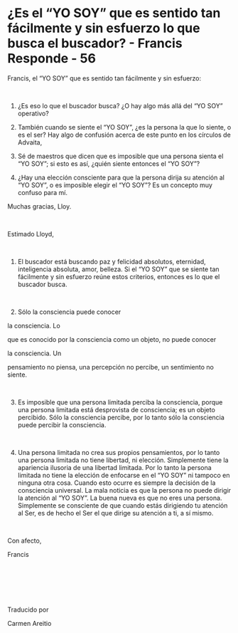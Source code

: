 # ¿Es el “YO SOY” que es sentido tan fácilmente y sin esfuerzo lo que busca el buscador? - Francis Responde - 56






Francis, el &ldquo;YO SOY&rdquo; que es sentido tan f&aacute;cilmente y sin esfuerzo:






&nbsp;






1. &iquest;Es eso lo que el buscador busca? &iquest;O hay algo m&aacute;s all&aacute; del &ldquo;YO SOY&rdquo; operativo?





2. Tambi&eacute;n cuando se siente el &ldquo;YO SOY&rdquo;, &iquest;es la persona la que lo siente, o es el ser? Hay algo de confusi&oacute;n acerca de este punto en los c&iacute;rculos de Advaita,





3. S&eacute; de maestros que dicen que es imposible que una persona sienta el &ldquo;YO SOY&rdquo;; si esto es as&iacute;, &iquest;qui&eacute;n siente entonces el &ldquo;YO SOY&rdquo;?





4. &iquest;Hay una elecci&oacute;n consciente para que la persona dirija su atenci&oacute;n al &ldquo;YO SOY&rdquo;, o es imposible elegir el &ldquo;YO SOY&rdquo;? Es un concepto muy confuso para m&iacute;.





Muchas gracias, Lloy.






&nbsp;










Estimado Lloyd,






&nbsp;






1. El buscador est&aacute; buscando paz y felicidad absolutos, eternidad, inteligencia absoluta, amor, belleza. Si el &ldquo;YO SOY&rdquo; que se siente tan f&aacute;cilmente y sin esfuerzo re&uacute;ne estos criterios, entonces es lo que el buscador busca.






&nbsp;






2. S&oacute;lo la consciencia puede conocer 





la consciencia. Lo




 que es conocido por la consciencia como un objeto, no puede conocer 




la consciencia. Un





 pensamiento no piensa, una percepci&oacute;n no percibe, un sentimiento no siente.






&nbsp;






3. Es imposible que una persona limitada perciba la consciencia, porque una persona limitada est&aacute; desprovista de consciencia; es un objeto percibido. S&oacute;lo la consciencia percibe, por lo tanto s&oacute;lo la consciencia puede percibir la consciencia.






&nbsp;






4. Una persona limitada no crea sus propios pensamientos, por lo tanto una persona limitada no tiene libertad, ni elecci&oacute;n. Simplemente tiene la apariencia ilusoria de una libertad limitada. Por lo tanto la persona limitada no tiene la elecci&oacute;n de enfocarse en el &ldquo;YO SOY&rdquo; ni tampoco en ninguna otra cosa. Cuando esto ocurre es siempre la decisi&oacute;n de la consciencia universal. La mala noticia es que la persona no puede dirigir la atenci&oacute;n al &ldquo;YO SOY&rdquo;. La buena nueva es que no eres una persona. Simplemente se consciente de que cuando est&aacute;s dirigiendo tu atenci&oacute;n al Ser, es de hecho el Ser el que dirige su atenci&oacute;n a ti, a s&iacute; mismo.






&nbsp;






Con afecto, 





Francis






&nbsp;







&nbsp;







&nbsp;






Traducido por 






Carmen Areitio









